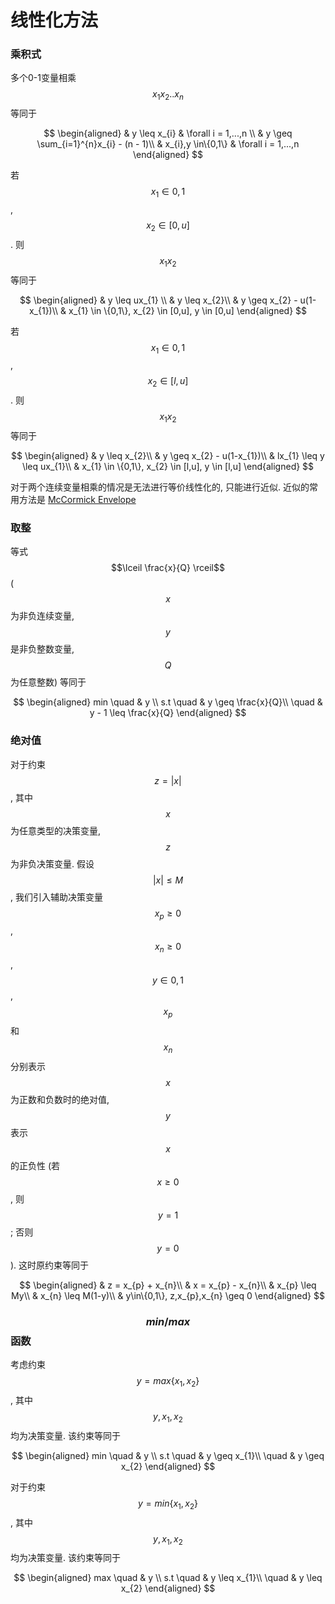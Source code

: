 # 线性化方法

### 乘积式

多个0-1变量相乘 $$x_{1}x_{2}..x_{n}$$ 等同于

$$
\begin{aligned}
& y \leq x_{i} & \forall i = 1,...,n \\
& y \geq \sum_{i=1}^{n}x_{i} - (n - 1)\\
& x_{i},y \in\{0,1\} & \forall i = 1,...,n
\end{aligned}
$$

若 $$x_{1} \in {0,1}$$, $$x_{2} \in [0,u]$$. 则 $$x_{1}x_{2}$$ 等同于

$$
\begin{aligned}
& y \leq ux_{1} \\
& y \leq x_{2}\\
& y \geq x_{2} - u(1-x_{1})\\
& x_{1} \in \{0,1\}, x_{2} \in [0,u], y \in [0,u]
\end{aligned}
$$

若 $$x_{1} \in {0,1}$$, $$x_{2} \in [l,u]$$. 则 $$x_{1}x_{2}$$ 等同于

$$
\begin{aligned}
& y \leq x_{2}\\
& y \geq x_{2} - u(1-x_{1})\\
& lx_{1} \leq y \leq ux_{1}\\
& x_{1} \in \{0,1\}, x_{2} \in [l,u], y \in [l,u]
\end{aligned}
$$

对于两个连续变量相乘的情况是无法进行等价线性化的, 只能进行近似. 近似的常用方法是 [McCormick Envelope](https://optimization.cbe.cornell.edu/index.php?title=McCormick_envelopes)

### 取整

等式 $$\lceil \frac{x}{Q} \rceil$$ ($$x$$ 为非负连续变量, $$y$$ 是非负整数变量, $$Q$$ 为任意整数) 等同于

$$
\begin{aligned}
min \quad & y \\
s.t \quad & y \geq \frac{x}{Q}\\
\quad & y - 1 \leq \frac{x}{Q}
\end{aligned}
$$

### 绝对值

对于约束 $$z = |x|$$, 其中 $$x$$ 为任意类型的决策变量, $$z$$ 为非负决策变量. 假设 $$|x| \leq M$$, 我们引入辅助决策变量 $$x_{p} \geq 0$$, $$x_{n} \geq 0$$, $$y \in {0,1}$$, $$x_{p}$$ 和 $$x_{n}$$ 分别表示 $$x$$ 为正数和负数时的绝对值, $$y$$ 表示 $$x$$ 的正负性 (若 $$x\geq 0$$, 则 $$y=1$$; 否则 $$y=0$$). 这时原约束等同于

$$
\begin{aligned}
& z = x_{p} + x_{n}\\
& x = x_{p} - x_{n}\\
& x_{p} \leq My\\
& x_{n} \leq M(1-y)\\
& y\in\{0,1\}, z,x_{p},x_{n} \geq 0
\end{aligned}
$$

### $$min/max$$ 函数

考虑约束 $$y = max\{x_{1}, x_{2}\}$$, 其中 $$y, x_{1}, x_{2}$$ 均为决策变量. 该约束等同于

$$
\begin{aligned}
min \quad & y \\
s.t \quad & y \geq x_{1}\\
\quad & y \geq x_{2}
\end{aligned}
$$

对于约束 $$y = min\{x_{1}, x_{2}\}$$, 其中 $$y, x_{1}, x_{2}$$ 均为决策变量. 该约束等同于

$$
\begin{aligned}
max \quad & y \\
s.t \quad & y \leq x_{1}\\
\quad & y \leq x_{2}
\end{aligned}
$$
